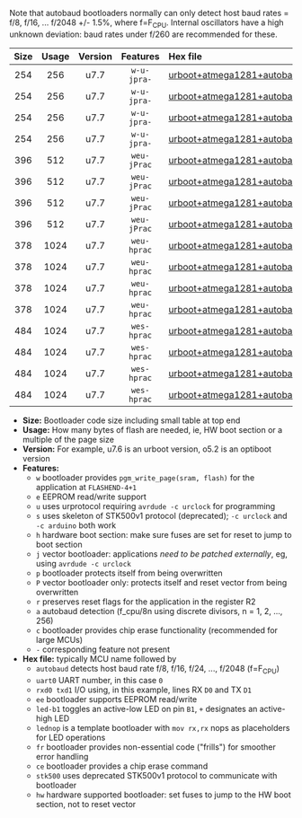 Note that autobaud bootloaders normally can only detect host baud rates = f/8, f/16, ... f/2048 +/- 1.5%, where f=F<sub>CPU</sub>. Internal oscillators have a high unknown deviation: baud rates under f/260 are recommended for these.

|Size|Usage|Version|Features|Hex file|
|:-:|:-:|:-:|:-:|:--|
|254|256|u7.7|`w-u-jpra-`|[urboot+atmega1281+autobaud_uart0_rxe0_txe1_led+b5.hex](https://raw.githubusercontent.com/stefanrueger/urboot.hex/main/mcus/atmega1281/autobaud/urboot+atmega1281+autobaud_uart0_rxe0_txe1_led+b5.hex)|
|254|256|u7.7|`w-u-jpra-`|[urboot+atmega1281+autobaud_uart0_rxe0_txe1_lednop.hex](https://raw.githubusercontent.com/stefanrueger/urboot.hex/main/mcus/atmega1281/autobaud/urboot+atmega1281+autobaud_uart0_rxe0_txe1_lednop.hex)|
|254|256|u7.7|`w-u-jpra-`|[urboot+atmega1281+autobaud_uart1_rxd2_txd3_led+b5.hex](https://raw.githubusercontent.com/stefanrueger/urboot.hex/main/mcus/atmega1281/autobaud/urboot+atmega1281+autobaud_uart1_rxd2_txd3_led+b5.hex)|
|254|256|u7.7|`w-u-jpra-`|[urboot+atmega1281+autobaud_uart1_rxd2_txd3_lednop.hex](https://raw.githubusercontent.com/stefanrueger/urboot.hex/main/mcus/atmega1281/autobaud/urboot+atmega1281+autobaud_uart1_rxd2_txd3_lednop.hex)|
|396|512|u7.7|`weu-jPrac`|[urboot+atmega1281+autobaud_uart0_rxe0_txe1_ee_led+b5_fr_ce.hex](https://raw.githubusercontent.com/stefanrueger/urboot.hex/main/mcus/atmega1281/autobaud/urboot+atmega1281+autobaud_uart0_rxe0_txe1_ee_led+b5_fr_ce.hex)|
|396|512|u7.7|`weu-jPrac`|[urboot+atmega1281+autobaud_uart0_rxe0_txe1_ee_lednop_fr_ce.hex](https://raw.githubusercontent.com/stefanrueger/urboot.hex/main/mcus/atmega1281/autobaud/urboot+atmega1281+autobaud_uart0_rxe0_txe1_ee_lednop_fr_ce.hex)|
|396|512|u7.7|`weu-jPrac`|[urboot+atmega1281+autobaud_uart1_rxd2_txd3_ee_led+b5_fr_ce.hex](https://raw.githubusercontent.com/stefanrueger/urboot.hex/main/mcus/atmega1281/autobaud/urboot+atmega1281+autobaud_uart1_rxd2_txd3_ee_led+b5_fr_ce.hex)|
|396|512|u7.7|`weu-jPrac`|[urboot+atmega1281+autobaud_uart1_rxd2_txd3_ee_lednop_fr_ce.hex](https://raw.githubusercontent.com/stefanrueger/urboot.hex/main/mcus/atmega1281/autobaud/urboot+atmega1281+autobaud_uart1_rxd2_txd3_ee_lednop_fr_ce.hex)|
|378|1024|u7.7|`weu-hprac`|[urboot+atmega1281+autobaud_uart0_rxe0_txe1_ee_led+b5_fr_ce_hw.hex](https://raw.githubusercontent.com/stefanrueger/urboot.hex/main/mcus/atmega1281/autobaud/urboot+atmega1281+autobaud_uart0_rxe0_txe1_ee_led+b5_fr_ce_hw.hex)|
|378|1024|u7.7|`weu-hprac`|[urboot+atmega1281+autobaud_uart0_rxe0_txe1_ee_lednop_fr_ce_hw.hex](https://raw.githubusercontent.com/stefanrueger/urboot.hex/main/mcus/atmega1281/autobaud/urboot+atmega1281+autobaud_uart0_rxe0_txe1_ee_lednop_fr_ce_hw.hex)|
|378|1024|u7.7|`weu-hprac`|[urboot+atmega1281+autobaud_uart1_rxd2_txd3_ee_led+b5_fr_ce_hw.hex](https://raw.githubusercontent.com/stefanrueger/urboot.hex/main/mcus/atmega1281/autobaud/urboot+atmega1281+autobaud_uart1_rxd2_txd3_ee_led+b5_fr_ce_hw.hex)|
|378|1024|u7.7|`weu-hprac`|[urboot+atmega1281+autobaud_uart1_rxd2_txd3_ee_lednop_fr_ce_hw.hex](https://raw.githubusercontent.com/stefanrueger/urboot.hex/main/mcus/atmega1281/autobaud/urboot+atmega1281+autobaud_uart1_rxd2_txd3_ee_lednop_fr_ce_hw.hex)|
|484|1024|u7.7|`wes-hprac`|[urboot+atmega1281+autobaud_uart0_rxe0_txe1_ee_led+b5_fr_ce_stk500_hw.hex](https://raw.githubusercontent.com/stefanrueger/urboot.hex/main/mcus/atmega1281/autobaud/urboot+atmega1281+autobaud_uart0_rxe0_txe1_ee_led+b5_fr_ce_stk500_hw.hex)|
|484|1024|u7.7|`wes-hprac`|[urboot+atmega1281+autobaud_uart0_rxe0_txe1_ee_lednop_fr_ce_stk500_hw.hex](https://raw.githubusercontent.com/stefanrueger/urboot.hex/main/mcus/atmega1281/autobaud/urboot+atmega1281+autobaud_uart0_rxe0_txe1_ee_lednop_fr_ce_stk500_hw.hex)|
|484|1024|u7.7|`wes-hprac`|[urboot+atmega1281+autobaud_uart1_rxd2_txd3_ee_led+b5_fr_ce_stk500_hw.hex](https://raw.githubusercontent.com/stefanrueger/urboot.hex/main/mcus/atmega1281/autobaud/urboot+atmega1281+autobaud_uart1_rxd2_txd3_ee_led+b5_fr_ce_stk500_hw.hex)|
|484|1024|u7.7|`wes-hprac`|[urboot+atmega1281+autobaud_uart1_rxd2_txd3_ee_lednop_fr_ce_stk500_hw.hex](https://raw.githubusercontent.com/stefanrueger/urboot.hex/main/mcus/atmega1281/autobaud/urboot+atmega1281+autobaud_uart1_rxd2_txd3_ee_lednop_fr_ce_stk500_hw.hex)|

- **Size:** Bootloader code size including small table at top end
- **Usage:** How many bytes of flash are needed, ie, HW boot section or a multiple of the page size
- **Version:** For example, u7.6 is an urboot version, o5.2 is an optiboot version
- **Features:**
  + `w` bootloader provides `pgm_write_page(sram, flash)` for the application at `FLASHEND-4+1`
  + `e` EEPROM read/write support
  + `u` uses urprotocol requiring `avrdude -c urclock` for programming
  + `s` uses skeleton of STK500v1 protocol (deprecated); `-c urclock` and `-c arduino` both work
  + `h` hardware boot section: make sure fuses are set for reset to jump to boot section
  + `j` vector bootloader: applications *need to be patched externally*, eg, using `avrdude -c urclock`
  + `p` bootloader protects itself from being overwritten
  + `P` vector bootloader only: protects itself and reset vector from being overwritten
  + `r` preserves reset flags for the application in the register R2
  + `a` autobaud detection (f_cpu/8n using discrete divisors, n = 1, 2, ..., 256)
  + `c` bootloader provides chip erase functionality (recommended for large MCUs)
  + `-` corresponding feature not present
- **Hex file:** typically MCU name followed by
  + `autobaud` detects host baud rate f/8, f/16, f/24, ..., f/2048 (f=F<sub>CPU</sub>)
  + `uart0` UART number, in this case `0`
  + `rxd0 txd1` I/O using, in this example, lines RX `D0` and TX `D1`
  + `ee` bootloader supports EEPROM read/write
  + `led-b1` toggles an active-low LED on pin `B1`, `+` designates an active-high LED
  + `lednop` is a template bootloader with `mov rx,rx` nops as placeholders for LED operations
  + `fr` bootloader provides non-essential code ("frills") for smoother error handling
  + `ce` bootloader provides a chip erase command
  + `stk500` uses deprecated STK500v1 protocol to communicate with bootloader
  + `hw` hardware supported bootloader: set fuses to jump to the HW boot section, not to reset vector
